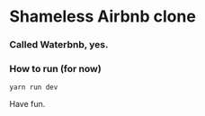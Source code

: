 # Shameless Airbnb clone

### Called Waterbnb, yes.

### How to run (for now)

```
yarn run dev
```

Have fun.
